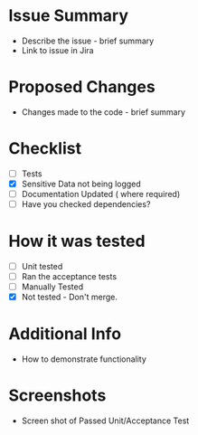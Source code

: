 # Issue Summary
- Describe the issue -  brief summary 
- Link to issue in Jira 

# Proposed Changes
- Changes made to the code - brief summary 

# Checklist
- [ ] Tests
- [x] Sensitive Data not being logged
- [ ] Documentation Updated ( where required)
- [ ] Have you checked dependencies?

# How it was tested
- [ ] Unit tested
- [ ] Ran the acceptance tests
- [ ] Manually Tested
- [X] Not tested - Don't merge.

# Additional Info
- How to demonstrate functionality  

# Screenshots
- Screen shot of Passed Unit/Acceptance Test


